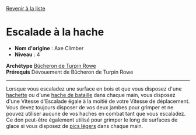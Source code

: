[Revenir à la liste](..)

# Escalade à la hache

 * **Nom d'origine** : Axe Climber
 * **Niveau** : 4


<p><span id="ctl00_MainContent_DetailedOutput"><strong>Archétype</strong> <u><a href="https://2e.aonprd.com/Archetypes.aspx?ID=40">Bûcheron de Turpin Rowe</a></u><br><strong>Prérequis</strong> Dévouement de Bûcheron de Turpin Rowe<br></span></p>
<hr>
<p>Lorsque vous escaladez une surface en bois et que vous disposez d'une <a href="https://2e.aonprd.com/Weapons.aspx?ID=27">hachette</a> ou d'une <a href="https://2e.aonprd.com/Weapons.aspx?ID=16">hache de bataille</a> dans chaque main, vous disposez d'une Vitesse d'Escalade égale à la moitié de votre Vitesse de déplacement. Vous devez toujours disposer de vos deux jambes pour grimper et ne pouvez utiliser aucune de vos haches en combat tant que vous escaladez. Ce don peut-être également utilisé pour grimper le long de surfaces de glace si vous disposez de <a href="https://2e.aonprd.com/Weapons.aspx?ID=30">pics légers</a> dans chaque main.&nbsp;</p>